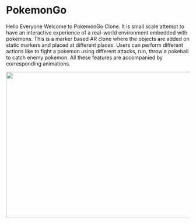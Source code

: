 # PokemonGo
Hello Everyone Welcome to PokemonGo Clone. It is small scale attempt to have an interactive experience of a real-world environment embedded with pokemons.
This is a marker based AR clone where the objects are added on static markers and placed at different places. Users can perform different actions like to fight a pokemon using different attacks, run, throw a pokeball to catch enemy pokemon. All these features are accompanied by corresponding animations. 

<img src="https://user-images.githubusercontent.com/51094748/142734696-327210c7-4a86-41d2-9c71-ec868cb9e49c.jpg" width="600" height="400">
<!-- ![f8f65a64-897f-4685-927a-3b4d45a3f14d](https://user-images.githubusercontent.com/51094748/142734696-327210c7-4a86-41d2-9c71-ec868cb9e49c.jpg) -->
